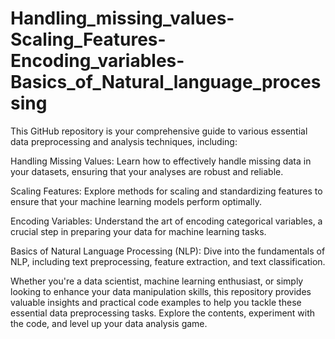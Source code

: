 # Handling_missing_values-Scaling_Features-Encoding_variables-Basics_of_Natural_language_processing
This GitHub repository is your comprehensive guide to various essential data preprocessing and analysis techniques, including:

Handling Missing Values: Learn how to effectively handle missing data in your datasets, ensuring that your analyses are robust and reliable.

Scaling Features: Explore methods for scaling and standardizing features to ensure that your machine learning models perform optimally.

Encoding Variables: Understand the art of encoding categorical variables, a crucial step in preparing your data for machine learning tasks.

Basics of Natural Language Processing (NLP): Dive into the fundamentals of NLP, including text preprocessing, feature extraction, and text classification.

Whether you're a data scientist, machine learning enthusiast, or simply looking to enhance your data manipulation skills, this repository provides valuable insights and practical code examples to help you tackle these essential data preprocessing tasks. Explore the contents, experiment with the code, and level up your data analysis game.
